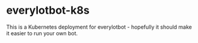 # everylotbot-k8s

This is a Kubernetes deployment for everylotbot - hopefully it should make it easier to run your own bot.
